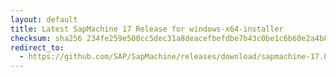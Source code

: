 ```yaml
---
layout: default
title: Latest SapMachine 17 Release for windows-x64-installer
checksum: sha256 234fe259e500cc5dec31a8deacefbefdbe7b43c0be1c6b60e2a4b848b9382ca6
redirect_to:
  - https://github.com/SAP/SapMachine/releases/download/sapmachine-17.0.10/sapmachine-jre-17.0.10_windows-x64_bin.msi
---
```

